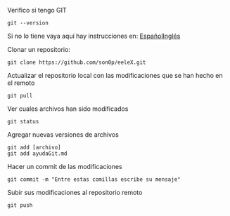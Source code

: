 Verifico si tengo GIT

	git --version

Si no lo tiene vaya aquí hay instrucciones en: [Español](http://git-scm.com/book/es/Empezando-Instalando-Git)[Inglés](https://help.github.com/articles/set-up-git)

Clonar un repositorio:

	git clone https://github.com/son0p/eeleX.git

Actualizar el repositorio local con las modificaciones que se han hecho en el remoto

	git pull

Ver cuales archivos han sido modificados

	git status

Agregar nuevas versiones de archivos

	git add [archivo]
	git add ayudaGit.md


Hacer un commit de las modificaciones

	git commit -m "Entre estas comillas escribe su mensaje"

Subir sus modificaciones al repositorio remoto

	git push
